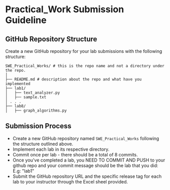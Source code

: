 # Practical_Work Submission Guideline

## GitHub Repository Structure

Create a new GitHub repository for your lab submissions with the following structure:

```
SWE_Practical_Works/ # this is the repo name and not a directory under the repo.
│
├── README.md # description about the repo and what have you implemented
├── lab1/
│   ├── text_analyzer.py
│   ├── sample.txt
│ . . . 
├── lab8/
│   ├── graph_algorithms.py
```

## Submission Process

- Create a new GitHub repository named `SWE_Practical_Works` following the structure outlined above.
- Implement each lab in its respective directory.
- Commit once per lab - there should be a total of 8 commits.
- Once you've completed a lab, you NEED TO COMMIT AND PUSH to your github repo and your commit message should be the lab that you did: E.g: "lab1"
- Submit the GitHub repository URL and the specific release tag for each lab to your instructor through the Excel sheel provided.
